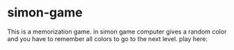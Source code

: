 # simon-game
This is a memorization game.
in simon game computer gives a random color and you have to remember all colors to go to the next level.
play here: 
